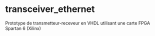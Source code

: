 # transceiver_ethernet
Prototype de transmetteur-receveur en VHDL utilisant une carte FPGA Spartan 6 (Xilinx)
